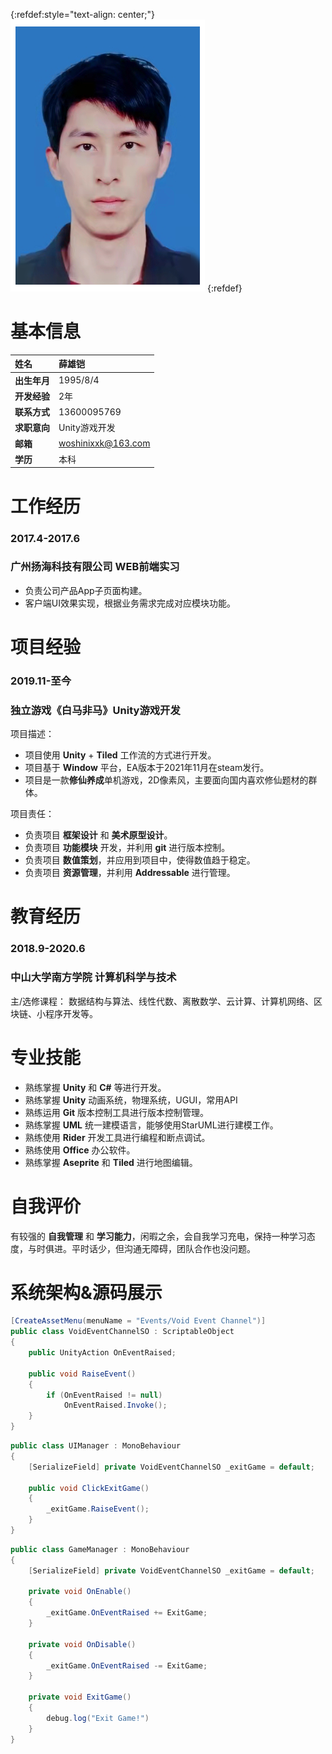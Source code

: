 {:refdef:style="text-align: center;"}
![Image](portrait_311x453.png)
{:refdef}

# 基本信息

| 姓名        	|薛雄铠   |
| :------------   | :------------  |
| **出生年月**     | 1995/8/4   |
| **开发经验**     | 2年  |
| **联系方式**         |    13600095769    |
| **求职意向**         |    Unity游戏开发   |
| **邮箱**         |    woshinixxk@163.com |
| **学历**         |    本科    |


# 工作经历

### 2017.4-2017.6
### 广州扬海科技有限公司 WEB前端实习

* 负责公司产品App子页面构建。
* 客户端UI效果实现，根据业务需求完成对应模块功能。

# 项目经验

### 2019.11-至今 
### 独立游戏《白马非马》Unity游戏开发

项目描述：

* 项目使用 **Unity** + **Tiled** 工作流的方式进行开发。
* 项目基于 **Window** 平台，EA版本于2021年11月在steam发行。
* 项目是一款**修仙养成**单机游戏，2D像素风，主要面向国内喜欢修仙题材的群体。

项目责任：
* 负责项目 **框架设计** 和 **美术原型设计**。
* 负责项目 **功能模块** 开发，并利用 **git** 进行版本控制。
* 负责项目 **数值策划**，并应用到项目中，使得数值趋于稳定。
* 负责项目 **资源管理**，并利用 **Addressable** 进行管理。

# 教育经历

### 2018.9-2020.6 
### 中山大学南方学院 计算机科学与技术
主/选修课程：
数据结构与算法、线性代数、离散数学、云计算、计算机网络、区块链、小程序开发等。

# 专业技能

* 熟练掌握 **Unity** 和 **C#** 等进行开发。
* 熟练掌握 **Unity** 动画系统，物理系统，UGUI，常用API
* 熟练运用 **Git** 版本控制工具进行版本控制管理。
* 熟练掌握 **UML** 统一建模语言，能够使用StarUML进行建模工作。
* 熟练使用 **Rider** 开发工具进行编程和断点调试。
* 熟练使用 **Office** 办公软件。
* 熟练掌握 **Aseprite** 和 **Tiled** 进行地图编辑。

# 自我评价
有较强的 **自我管理** 和 **学习能力**，闲暇之余，会自我学习充电，保持一种学习态度，与时俱进。平时话少，但沟通无障碍，团队合作也没问题。


# 系统架构&源码展示

```C#
[CreateAssetMenu(menuName = "Events/Void Event Channel")]
public class VoidEventChannelSO : ScriptableObject
{
    public UnityAction OnEventRaised;
    
    public void RaiseEvent()
    {
        if (OnEventRaised != null)
            OnEventRaised.Invoke();
    }      
}

```

```C#
public class UIManager : MonoBehaviour
{
    [SerializeField] private VoidEventChannelSO _exitGame = default;
	
    public void ClickExitGame()
    {
        _exitGame.RaiseEvent();
    }
}
```

```C#
public class GameManager : MonoBehaviour
{
    [SerializeField] private VoidEventChannelSO _exitGame = default;
    
    private void OnEnable()
    {
        _exitGame.OnEventRaised += ExitGame;
    }
    
    private void OnDisable()
    {
        _exitGame.OnEventRaised -= ExitGame;
    }
	
    private void ExitGame()
    {
        debug.log("Exit Game!")
    }
}
```
